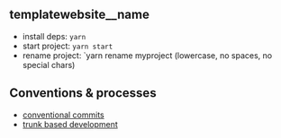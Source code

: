 ## **template**website\_\_name

- install deps: `yarn`
- start project: `yarn start`
- rename project: `yarn rename myproject (lowercase, no spaces, no special chars)

## Conventions & processes

- [conventional commits](https://www.conventionalcommits.org/en/v1.0.0/)
- [trunk based development](https://trunkbaseddevelopment.com/)
